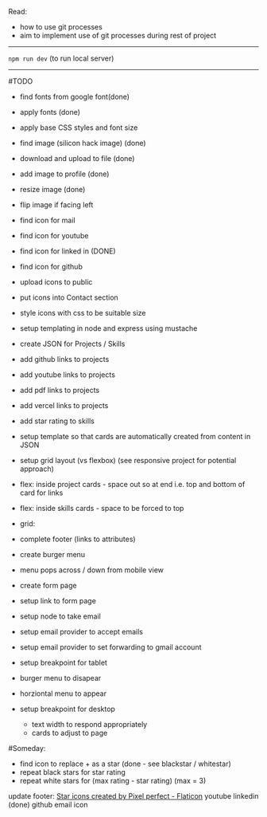 Read: 
- how to use git processes
- aim to implement use of git processes during rest of project


_______
`npm run dev` (to run local server)
___________

#TODO
- find fonts from google font(done)
 - apply fonts (done)
 - apply base CSS styles and font size

- find image (silicon hack image) (done)
- download and upload to file (done)
- add image to profile (done)
- resize image (done)
- flip image if facing left 

- find icon for mail
- find icon for youtube
- find icon for linked in (DONE)
- find icon for github
- upload icons to public
- put icons into Contact section
- style icons with css to be suitable size

- setup templating in node and express using mustache

- create JSON for Projects / Skills
- add github links to projects
- add youtube links to projects
- add pdf links to projects
- add vercel links to projects

- add star rating to skills

- setup template so that cards are automatically created from content in JSON

- setup grid layout (vs flexbox) (see responsive project for potential approach)
- flex: inside project cards - space out so at end i.e. top and bottom of card for links
- flex: inside skills cards - space to be forced to top
- grid: 

- complete footer (links to attributes)

- create burger menu
- menu pops across / down from mobile view

- create form page
- setup link to form page
- setup node to take email 
- setup email provider to accept emails
- setup email provider to set forwarding to gmail account

- setup breakpoint for tablet
 - burger menu to disapear
 - horziontal menu to appear

- setup breakpoint for desktop
    - text width to respond appropriately
    - cards to adjust to page

#Someday: 

- find icon to replace + as a star (done - see blackstar / whitestar)
- repeat black stars for star rating
- repeat white stars for (max rating - star rating) (max = 3)

update footer:
<a href="https://www.flaticon.com/free-icons/star" title="star icons">Star icons created by Pixel perfect - Flaticon</a>
youtube
linkedin (done)
github
email icon